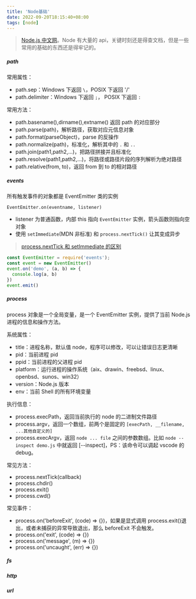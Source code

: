 ```yaml
---
title: 'Node基础'
date: 2022-09-20T18:15:40+08:00
tags: [node]
---
```


> [Node.js 中文网](http://nodejs.cn/)。Node 有大量的 api，关键时刻还是得查文档，但是一些常用的基础的东西还是得牢记的。

##### path

常用属性：

- path.sep：Windows 下返回 `\`，POSIX 下返回 '/'
- path.delimiter：Windows 下返回 `;`， POSIX 下返回 `:`

常用方法：

- path.basename(),dirname(),extname() 返回 path 的对应部分
- path.parse(path)，解析路径，获取对应元信息对象
- path.format(parseObject)，parse 的反操作
- path.normalize(path)，标准化，解析其中的 `.` 和 `..`
- path.join(path1,path2,...)，把路径拼接并且标准化
- path.resolve(path1,path2,...)，将路径或路径片段的序列解析为绝对路径
- path.relative(from, to)，返回 from 到 to 的相对路径

##### events

所有触发事件的对象都是 EventEmitter 类的实例

`EventEmitter.on(eventname, listener)`

- listener 为普通函数，内部 this 指向 `EventEmitter` 实例，箭头函数则指向空对象
- 使用 `setImmediate`(MDN 非标准) 和 `process.nextTick()` 让其变成异步

> [process.nextTick 和 setImmediate 的区别](https://juejin.cn/post/7102633430713630750)

```JavaScript
const EventEmitter = require('events');
const event = new EventEmitter()
event.on('demo', (a, b) => {
  console.log(a, b)
})
event.emit()
```

##### process

process 对象是一个全局变量，是一个 EventEmitter 实例，提供了当前 Node.js 进程的信息和操作方法。

系统属性：

- title：进程名称，默认值 node，程序可以修改，可以让错误日志更清晰
- pid：当前进程 pid
- ppid：当前进程的父进程 pid
- platform：运行进程的操作系统（aix、drawin、freebsd、linux、openbsd、sunos、win32）
- version：Node.js 版本
- env：当前 Shell 的所有环境变量

执行信息：

- process.execPath，返回当前执行的 node 的二进制文件路径
- process.argv，返回一个数组，前两个是固定的 `[execPath, __filename, ...其他自定义的]`
- process.execArgv，返回 `node ... file` 之间的参数数组。比如 `node --inspect demo.js` 中就返回 [--inspect]，PS：该命令可以调起 vscode 的 debug。

常见方法：

- process.nextTick(callback)
- process.chdir()
- process.exit()
- process.cwd()

常见事件：

- process.on('beforeExit', (code) => {})，如果是显式调用 process.exit()退出，或者未捕获的异常导致退出，那么 beforeExit 不会触发。
- process.on('exit', (code) => {})
- process.on('message', (m) => {})
- process.on('uncaught', (err) => {})

##### fs

##### http

##### url
